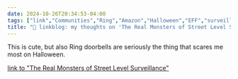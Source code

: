 ```yaml
---
date: 2024-10-26T20:34:53-04:00
tags: ["link","Communities","Ring","Amazon","Halloween","EFF","surveillance","privacy"]
title: "🔗 linkblog: my thoughts on 'The Real Monsters of Street Level Surveillance'"
---
```

This is cute, but also Ring doorbells are seriously the thing that scares me most on Halloween.

[link to "The Real Monsters of Street Level Surveillance"](https://www.eff.org/deeplinks/2024/10/real-monsters-street-level-surveillance)